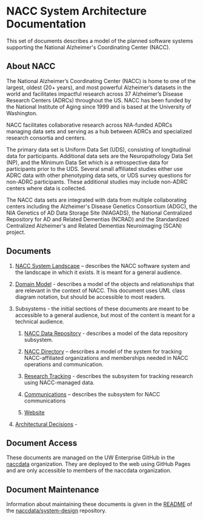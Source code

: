 # NACC System Architecture Documentation

This set of documents describes a model of the planned software systems supporting the National Alzheimer's Coordinating Center (NACC).

## About NACC
The National Alzheimer’s Coordinating Center (NACC) is home to one of the largest, oldest (20+ years), and most powerful Alzheimer’s datasets in the world and facilitates impactful research across 37 Alzheimer’s Disease Research Centers (ADRCs) throughout the US.
NACC has been funded by the National Institute of Aging since 1999 and is based at the University of Washington.

NACC facilitates collaborative research across NIA-funded ADRCs managing data sets and serving as a hub between ADRCs and specialized research consortia and centers.

The primary data set is Uniform Data Set (UDS), consisting of longitudinal data for participants.
Additional data sets are the Neuropathology Data Set (NP), and the Minimum Data Set which is a retrospective data for participants prior to the UDS.
Several small affiliated studies either use ADRC data with other phenotyping data sets, or UDS survey questions for non-ADRC participants.
These additional studies may include non-ADRC centers where data is collected.

The NACC data sets are integrated with data from multiple collaborating centers including
the Alzheimer's Disease Genetics Consortium (ADGC), 
the NIA Genetics of AD Data Storage Site (NIAGADS), 
the National Centralized Repository for AD and Related Dementias (NCRAD) and 
the Standardized Centralized Alzheimer's and Related Dementias Neuroimaging (SCAN) project.

## Documents

1. [NACC System Landscape](01-system-landscape.md) – 
   describes the NACC software system and the landscape in which it exists.
   It is meant for a general audience.

2. [Domain Model](02-domain-model.md) -
   describes a model of the objects and relationships that are relevant in the context of NACC.
   This document uses UML class diagram notation, but should be accessible to most readers.

3. Subsystems - the initial sections of these documents are meant to be accessible to a general audience, but most of the content is meant for a technical audience.
   1. [NACC Data Repository](03-data-repository.md) -
      describes a model of the data repository subsystem.

   2. [NACC Directory](04-directory.md) –
       describes a model of the system for tracking NACC-affiliated organizations and memberships needed in NACC operations and communication.

   3. [Research Tracking](05-research-tracking.md) -
      describes the subsystem for tracking research using NACC-managed data.

   4. [Communications](06-communications.md) –
      describes the subsystem for NACC communications

   5. [Website](07-website.md)

4. [Architectural Decisions](14-decision-log.md) -

## Document Access

These documents are managed on the UW Enterprise GitHub in the [naccdata](https://github.com/naccdata) organization.
They are deployed to the web using GitHub Pages and are only accessible to members of the naccdata organization.

## Document Maintenance

Information about maintaining these documents is given in the [README](https://github.com/naccdata/system-design/blob/main/README.md) of the [naccdata/system-design](https://github.com/naccdata/system-design) repository.

